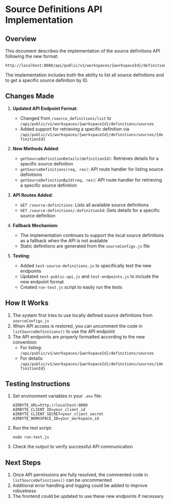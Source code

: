 # Source Definitions API Implementation

## Overview

This document describes the implementation of the source definitions API following the new format:
```
http://localhost:8080/api/public/v1/workspaces/{workspaceId}/definitions/sources/{definitionId}
```

The implementation includes both the ability to list all source definitions and to get a specific source definition by ID.

## Changes Made

1. **Updated API Endpoint Format**:
   - Changed from `/source_definitions/list` to `/api/public/v1/workspaces/{workspaceId}/definitions/sources`
   - Added support for retrieving a specific definition via `/api/public/v1/workspaces/{workspaceId}/definitions/sources/{definitionId}`

2. **New Methods Added**:
   - `getSourceDefinitionDetails(definitionId)`: Retrieves details for a specific source definition
   - `getSourceDefinitions(req, res)`: API route handler for listing source definitions
   - `getSourceDefinitionById(req, res)`: API route handler for retrieving a specific source definition

3. **API Routes Added**:
   - `GET /source-definitions`: Lists all available source definitions
   - `GET /source-definitions/:definitionId`: Gets details for a specific source definition

4. **Fallback Mechanism**:
   - The implementation continues to support the local source definitions as a fallback when the API is not available
   - Static definitions are generated from the `sourceConfigs.js` file

5. **Testing**:
   - Added `test-source-definitions.js` to specifically test the new endpoints
   - Updated `test-public-api.js` and `test-endpoints.js` to include the new endpoint format
   - Created `run-test.js` script to easily run the tests

## How It Works

1. The system first tries to use locally defined source definitions from `sourceConfigs.js`
2. When API access is restored, you can uncomment the code in `listSourceDefinitions()` to use the API endpoint
3. The API endpoints are properly formatted according to the new convention:
   - For listing: `/api/public/v1/workspaces/{workspaceId}/definitions/sources`
   - For details: `/api/public/v1/workspaces/{workspaceId}/definitions/sources/{definitionId}`

## Testing Instructions

1. Set environment variables in your `.env` file:
   ```
   AIRBYTE_URL=http://localhost:8080
   AIRBYTE_CLIENT_ID=your_client_id
   AIRBYTE_CLIENT_SECRET=your_client_secret
   AIRBYTE_WORKSPACE_ID=your_workspace_id
   ```

2. Run the test script:
   ```
   node run-test.js
   ```

3. Check the output to verify successful API communication

## Next Steps

1. Once API permissions are fully resolved, the commented code in `listSourceDefinitions()` can be uncommented
2. Additional error handling and logging could be added to improve robustness
3. The frontend could be updated to use these new endpoints if necessary
